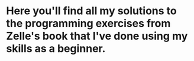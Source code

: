 # Here you'll find all my solutions to the programming exercises from Zelle's book that I've done using my skills as a beginner.
